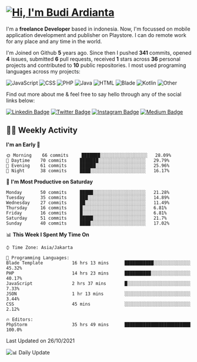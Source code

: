 # [![Hi, I'm Budi Ardianta](https://readme-typing-svg.herokuapp.com?size=24&vCenter=true&lines=%F0%9F%91%8B+Hi%2C+I'm+Budi+Ardianta+;%F0%9F%92%BB+Android+And+Web+Developer+)](https://git.io/typing-svg)

I'm a **freelance Developer** based in indonesia. Now, I'm focussed on mobile application development and publisher on Playstore. I can do remote work for any place and any time in the world.

I'm Joined on Github **5** years ago. Since then I pushed **341** commits, opened **4** issues, submitted **6** pull requests, received **1** stars across **36** personal projects and contributed to **10** public repositories.
I most used programing languages across my projects:

![JavaScript](https://img.shields.io/badge/-JavaScript-%23f1e05a?style=flat&logo=JavaScript&logoColor=white)
![CSS](https://img.shields.io/badge/-CSS-%23563d7c?style=flat&logo=CSS&logoColor=white)
![PHP](https://img.shields.io/badge/-PHP-%234F5D95?style=flat&logo=PHP&logoColor=white)
![Java](https://img.shields.io/badge/-Java-%23b07219?style=flat&logo=Java&logoColor=white)
![HTML](https://img.shields.io/badge/-HTML-%23e34c26?style=flat&logo=HTML&logoColor=white)
![Blade](https://img.shields.io/badge/-Blade-%23f7523f?style=flat&logo=Blade&logoColor=white)
![Kotlin](https://img.shields.io/badge/-Kotlin-%23A97BFF?style=flat&logo=Kotlin&logoColor=white)
![Other](https://img.shields.io/badge/-Other-%23ededed?style=flat&logo=Other&logoColor=white)

Find out more about me & feel free to say hello through any of the social links below:

[![Linkedin Badge](https://img.shields.io/badge/-budiardianata-blue?style=flat&logo=Linkedin&logoColor=white&link=https://www.linkedin.com/in/budiardianata/)](https://www.linkedin.com/in/budiardianata/)
[![Twitter Badge](https://img.shields.io/badge/-budiardianata-%231DA1F2.svg?style=flat&logo=twitter&logoColor=white&link=https://www.twitter.com/budiardianata)](https://www.linkedin.com/in/budiardianata/)
[![Instagram Badge](https://img.shields.io/badge/-budiardianata-purple?style=flat&logo=instagram&logoColor=white&link=https://instagram.com/budiardianata/)](https://instagram.com/budiardianata)
[![Medium Badge](https://img.shields.io/badge/-@budiardianata-%2312100E.svg?style=flat&logo=Medium&logoColor=white&link=https://medium.com/@budiardianata/)](https://medium.com/@budiardianata)

## 👨‍💻 Weekly Activity
<!--START_SECTION:waka-->
**I'm an Early 🐤** 

```text
🌞 Morning    66 commits     ███████░░░░░░░░░░░░░░░░░░   28.09% 
🌆 Daytime    70 commits     ███████░░░░░░░░░░░░░░░░░░   29.79% 
🌃 Evening    61 commits     ██████░░░░░░░░░░░░░░░░░░░   25.96% 
🌙 Night      38 commits     ████░░░░░░░░░░░░░░░░░░░░░   16.17%

```
📅 **I'm Most Productive on Saturday** 

```text
Monday       50 commits     █████░░░░░░░░░░░░░░░░░░░░   21.28% 
Tuesday      35 commits     ███░░░░░░░░░░░░░░░░░░░░░░   14.89% 
Wednesday    27 commits     ██░░░░░░░░░░░░░░░░░░░░░░░   11.49% 
Thursday     16 commits     █░░░░░░░░░░░░░░░░░░░░░░░░   6.81% 
Friday       16 commits     █░░░░░░░░░░░░░░░░░░░░░░░░   6.81% 
Saturday     51 commits     █████░░░░░░░░░░░░░░░░░░░░   21.7% 
Sunday       40 commits     ████░░░░░░░░░░░░░░░░░░░░░   17.02%

```


📊 **This Week I Spent My Time On** 

```text
⌚︎ Time Zone: Asia/Jakarta

💬 Programming Languages: 
Blade Template           16 hrs 13 mins      ███████████░░░░░░░░░░░░░░   45.32% 
PHP                      14 hrs 23 mins      ██████████░░░░░░░░░░░░░░░   40.17% 
JavaScript               2 hrs 37 mins       █░░░░░░░░░░░░░░░░░░░░░░░░   7.33% 
JSON                     1 hr 13 mins        ░░░░░░░░░░░░░░░░░░░░░░░░░   3.44% 
CSS                      45 mins             ░░░░░░░░░░░░░░░░░░░░░░░░░   2.12%

🔥 Editors: 
PhpStorm                 35 hrs 49 mins      █████████████████████████   100.0%

```


 Last Updated on 26/10/2021
<!--END_SECTION:waka-->

![📊 Daily Update](https://github.com/budiardianata/budiardianata/actions/workflows/update-activity.yml/badge.svg)
